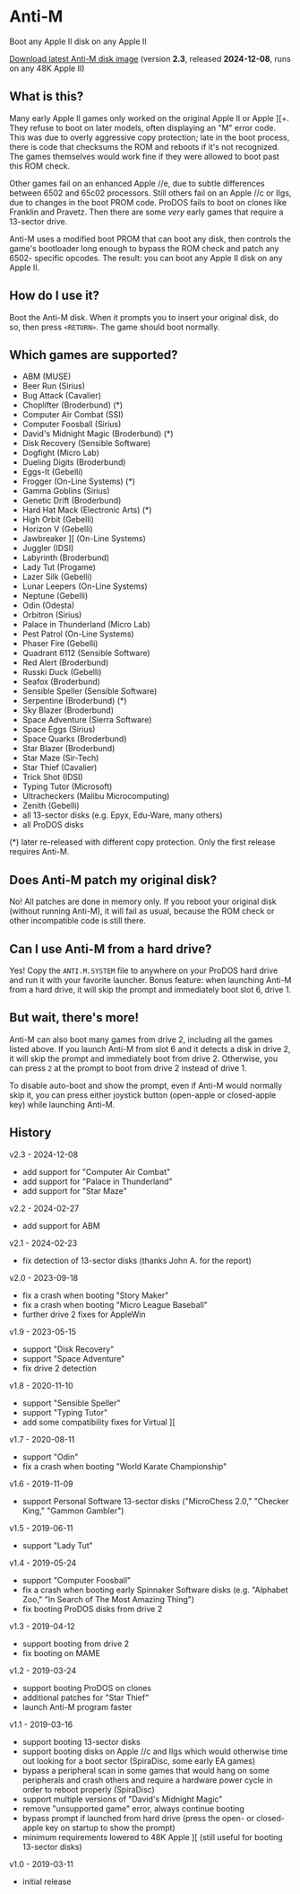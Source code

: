 # Anti-M

Boot any Apple II disk on any Apple II

[Download latest Anti-M disk image](https://github.com/a2-4am/anti-m/releases/latest/download/anti-m.dsk)
(version **2.3**, released **2024-12-08**, runs on any 48K Apple II)

## What is this?

Many early Apple II games only worked on the original Apple II or Apple ][+.
They refuse to boot on later models, often displaying an "M" error code. This
was due to overly aggressive copy protection; late in the boot process, there
is code that checksums the ROM and reboots if it's not recognized. The games
themselves would work fine if they were allowed to boot past this ROM check.

Other games fail on an enhanced Apple //e, due to subtle differences between
6502 and 65c02 processors. Still others fail on an Apple //c or IIgs, due to
changes in the boot PROM code. ProDOS fails to boot on clones like Franklin and
Pravetz. Then there are some _very_ early games that require a 13-sector drive.

Anti-M uses a modified boot PROM that can boot any disk, then controls the
game's bootloader long enough to bypass the ROM check and patch any 6502-
specific opcodes. The result: you can boot any Apple II disk on any Apple II.

## How do I use it?

Boot the Anti-M disk. When it prompts you to insert your original disk, do so,
then press `<RETURN>`. The game should boot normally.

## Which games are supported?

- ABM (MUSE)
- Beer Run (Sirius)
- Bug Attack (Cavalier)
- Choplifter (Broderbund) (*)
- Computer Air Combat (SSI)
- Computer Foosball (Sirius)
- David's Midnight Magic (Broderbund) (*)
- Disk Recovery (Sensible Software)
- Dogfight (Micro Lab)
- Dueling Digits (Broderbund)
- Eggs-It (Gebelli)
- Frogger (On-Line Systems) (*)
- Gamma Goblins (Sirius)
- Genetic Drift (Broderbund)
- Hard Hat Mack (Electronic Arts) (*)
- High Orbit (Gebelli)
- Horizon V (Gebelli)
- Jawbreaker ][ (On-Line Systems)
- Juggler (IDSI)
- Labyrinth (Broderbund)
- Lady Tut (Progame)
- Lazer Silk (Gebelli)
- Lunar Leepers (On-Line Systems)
- Neptune (Gebelli)
- Odin (Odesta)
- Orbitron (Sirius)
- Palace in Thunderland (Micro Lab)
- Pest Patrol (On-Line Systems)
- Phaser Fire (Gebelli)
- Quadrant 6112 (Sensible Software)
- Red Alert (Broderbund)
- Russki Duck (Gebelli)
- Seafox (Broderbund)
- Sensible Speller (Sensible Software)
- Serpentine (Broderbund) (*)
- Sky Blazer (Broderbund)
- Space Adventure (Sierra Software)
- Space Eggs (Sirius)
- Space Quarks (Broderbund)
- Star Blazer (Broderbund)
- Star Maze (Sir-Tech)
- Star Thief (Cavalier)
- Trick Shot (IDSI)
- Typing Tutor (Microsoft)
- Ultracheckers (Malibu Microcomputing)
- Zenith (Gebelli)
- all 13-sector disks (e.g. Epyx, Edu-Ware, many others)
- all ProDOS disks

(*) later re-released with different copy protection. Only the first release
requires Anti-M.

## Does Anti-M patch my original disk?

No! All patches are done in memory only. If you reboot your original disk
(without running Anti-M), it will fail as usual, because the ROM check or other
incompatible code is still there.

## Can I use Anti-M from a hard drive?

Yes! Copy the `ANTI.M.SYSTEM` file to anywhere on your ProDOS hard drive and
run it with your favorite launcher. Bonus feature: when launching Anti-M from
a hard drive, it will skip the prompt and immediately boot slot 6, drive 1.

## But wait, there's more!

Anti-M can also boot many games from drive 2, including all the games listed
above. If you launch Anti-M from slot 6 and it detects a disk in drive 2, it
will skip the prompt and immediately boot from drive 2. Otherwise, you can
press `2` at the prompt to boot from drive 2 instead of drive 1.

To disable auto-boot and show the prompt, even if Anti-M would normally skip
it, you can press either joystick button (open-apple or closed-apple key) while
launching Anti-M.

## History

v2.3 - 2024-12-08

- add support for "Computer Air Combat"
- add support for "Palace in Thunderland"
- add support for "Star Maze"

v2.2 - 2024-02-27

- add support for ABM

v2.1 - 2024-02-23

- fix detection of 13-sector disks (thanks John A. for the report)

v2.0 - 2023-09-18

- fix a crash when booting "Story Maker"
- fix a crash when booting "Micro League Baseball"
- further drive 2 fixes for AppleWin

v1.9 - 2023-05-15

- support "Disk Recovery"
- support "Space Adventure"
- fix drive 2 detection

v1.8 - 2020-11-10

- support "Sensible Speller"
- support "Typing Tutor"
- add some compatibility fixes for Virtual ][

v1.7 - 2020-08-11

- support "Odin"
- fix a crash when booting "World Karate Championship"

v1.6 - 2019-11-09

- support Personal Software 13-sector disks ("MicroChess 2.0," "Checker King,"
  "Gammon Gambler")

v1.5 - 2019-06-11

- support "Lady Tut"

v1.4 - 2019-05-24

- support "Computer Foosball"
- fix a crash when booting early Spinnaker Software disks (e.g. "Alphabet Zoo,"
  "In Search of The Most Amazing Thing")
- fix booting ProDOS disks from drive 2

v1.3 - 2019-04-12

- support booting from drive 2
- fix booting on MAME

v1.2 - 2019-03-24

- support booting ProDOS on clones
- additional patches for "Star Thief"
- launch Anti-M program faster

v1.1 - 2019-03-16

- support booting 13-sector disks
- support booting disks on Apple //c and IIgs which would otherwise time out
  looking for a boot sector (SpiraDisc, some early EA games)
- bypass a peripheral scan in some games that would hang on some peripherals
  and crash others and require a hardware power cycle in order to reboot
  properly (SpiraDisc)
- support multiple versions of "David's Midnight Magic"
- remove "unsupported game" error, always continue booting
- bypass prompt if launched from hard drive (press the open- or closed-apple
  key on startup to show the prompt)
- minimum requirements lowered to 48K Apple ][ (still useful for booting
  13-sector disks)

v1.0 - 2019-03-11

- initial release
